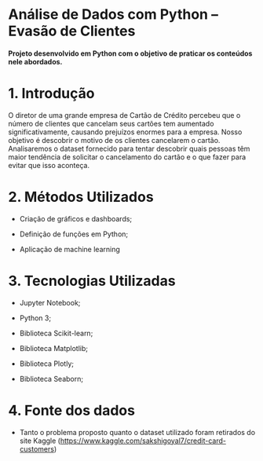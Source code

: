 # Análise de Dados com Python – Evasão de Clientes
<h4> Projeto desenvolvido em Python com o objetivo de praticar os conteúdos nele abordados.</h4>

# 1.	Introdução
O diretor de uma grande empresa de Cartão de Crédito percebeu que o número de clientes que cancelam seus cartões tem aumentado significativamente, causando prejuízos enormes para a empresa. Nosso objetivo é descobrir o motivo de os clientes cancelarem o cartão. Analisaremos o dataset fornecido para tentar descobrir quais pessoas têm maior tendência de solicitar o cancelamento do cartão e o que fazer para evitar que isso aconteça.

# 2.	Métodos Utilizados
*	Criação de gráficos e dashboards;

*	Definição de funções em Python;

*	Aplicação de machine learning

# 3.	Tecnologias Utilizadas
*	Jupyter Notebook;

*	Python 3;

*	Biblioteca Scikit-learn;

*	Biblioteca Matplotlib;

*	Biblioteca Plotly;

*	Biblioteca Seaborn; 


# 4.	Fonte dos dados
*	Tanto o problema proposto quanto o dataset utilizado foram retirados do site Kaggle (https://www.kaggle.com/sakshigoyal7/credit-card-customers)

